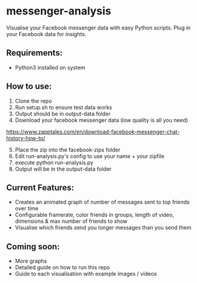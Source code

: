 # messenger-analysis
Visualise your Facebook messenger data with easy Python scripts. Plug in your Facebook data for insights.

## Requirements:
- Python3 installed on system

## How to use:
1. Clone the repo
2. Run setup.sh to ensure test data works
3. Output should be in output-data folder
4. Download your facebook messenger data (low quality is all you need)

https://www.zapptales.com/en/download-facebook-messenger-chat-history-how-to/

5. Place the zip into the facebook-zips folder
6. Edit run-analysis.py's config to use your name + your zipfile
7. execute python run-analysis.py
8. Output will be in the output-data folder

## Current Features:
- Creates an animated graph of number of messages sent to top friends over time
- Configurable framerate, color friends in groups, length of video, dimensions & max number of friends to show
- Visualise which friends send you longer messages than you send them


## Coming soon:
- More graphs
- Detailed guide on how to run this repo
- Guide to each visualisation with example images / videos
